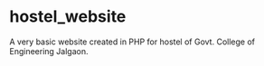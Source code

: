 # hostel_website
A very basic website created in PHP for hostel of Govt. College of Engineering Jalgaon. 

